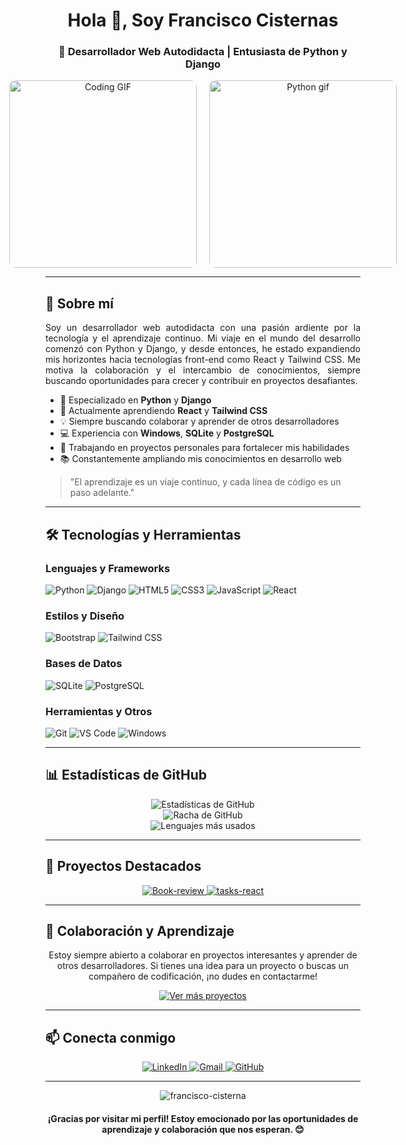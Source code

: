 <h1 align="center">Hola 👋, Soy Francisco Cisternas</h1>

<h3 align="center">🚀 Desarrollador Web Autodidacta | Entusiasta de Python y Django</h3>

<div align="center" style="display: flex; justify-content: center; align-items: center; gap: 20px;">
  <img src="https://media.giphy.com/media/13HgwGsXF0aiGY/giphy.gif" alt="Coding GIF" width="300px" style="border-radius: 10px;">
  <img src="https://media.giphy.com/media/3o7qE1YN7aBOFPRw8E/giphy.gif" alt="Python gif" width="300px" style="border-radius: 10px;"/>
</div>


---

<h2>🚀 Sobre mí</h2>

<p align="justify">
Soy un desarrollador web autodidacta con una pasión ardiente por la tecnología y el aprendizaje continuo. Mi viaje en el mundo del desarrollo comenzó con Python y Django, y desde entonces, he estado expandiendo mis horizontes hacia tecnologías front-end como React y Tailwind CSS. Me motiva la colaboración y el intercambio de conocimientos, siempre buscando oportunidades para crecer y contribuir en proyectos desafiantes.
</p>

- 🐍 Especializado en **Python** y **Django**
- 🌱 Actualmente aprendiendo **React** y **Tailwind CSS**
- 💡 Siempre buscando colaborar y aprender de otros desarrolladores
- 💻 Experiencia con **Windows**, **SQLite** y **PostgreSQL**
- 🔭 Trabajando en proyectos personales para fortalecer mis habilidades
- 📚 Constantemente ampliando mis conocimientos en desarrollo web

> "El aprendizaje es un viaje continuo, y cada línea de código es un paso adelante."

---

<h2>🛠️ Tecnologías y Herramientas</h2>

<h3>Lenguajes y Frameworks</h3>

![Python](https://img.shields.io/badge/-Python-3776AB?style=flat-square&logo=python&logoColor=white)
![Django](https://img.shields.io/badge/-Django-092E20?style=flat-square&logo=django&logoColor=white)
![HTML5](https://img.shields.io/badge/-HTML5-E34F26?style=flat-square&logo=html5&logoColor=white)
![CSS3](https://img.shields.io/badge/-CSS3-1572B6?style=flat-square&logo=css3&logoColor=white)
![JavaScript](https://img.shields.io/badge/-JavaScript-F7DF1E?style=flat-square&logo=javascript&logoColor=black)
![React](https://img.shields.io/badge/-React-61DAFB?style=flat-square&logo=react&logoColor=black)

<h3>Estilos y Diseño</h3>

![Bootstrap](https://img.shields.io/badge/-Bootstrap-7952B3?style=flat-square&logo=bootstrap&logoColor=white)
![Tailwind CSS](https://img.shields.io/badge/-Tailwind_CSS-38B2AC?style=flat-square&logo=tailwind-css&logoColor=white)

<h3>Bases de Datos</h3>

![SQLite](https://img.shields.io/badge/-SQLite-003B57?style=flat-square&logo=sqlite&logoColor=white)
![PostgreSQL](https://img.shields.io/badge/-PostgreSQL-336791?style=flat-square&logo=postgresql&logoColor=white)

<h3>Herramientas y Otros</h3>

![Git](https://img.shields.io/badge/-Git-F05032?style=flat-square&logo=git&logoColor=white)
![VS Code](https://img.shields.io/badge/-VS_Code-007ACC?style=flat-square&logo=visual-studio-code&logoColor=white)
![Windows](https://img.shields.io/badge/-Windows-0078D6?style=flat-square&logo=windows&logoColor=white)

---

<h2>📊 Estadísticas de GitHub</h2>

<div align="center">
  <img src="https://github-readme-stats.vercel.app/api?username=Yustomper&show_icons=true&theme=radical" alt="Estadísticas de GitHub" />
</div>

<div align="center">
  <img src="https://github-readme-streak-stats.herokuapp.com/?user=Yustomper&theme=radical" alt="Racha de GitHub" />
</div>

<div align="center">
  <img src="https://github-readme-stats.vercel.app/api/top-langs/?username=Yustomper&layout=compact&theme=radical" alt="Lenguajes más usados" />
</div>

---

<h2>🌟 Proyectos Destacados</h2>

<div align="center">
  <a href="https://github.com/Yustomper/Book-review">
    <img src="https://github-readme-stats.vercel.app/api/pin/?username=Yustomper&repo=Book-review&theme=radical" alt="Book-review" />
  </a>
  <a href="https://github.com/Yustomper/tasks-react">
    <img src="https://github-readme-stats.vercel.app/api/pin/?username=Yustomper&repo=tasks-react&theme=radical" alt="tasks-react" />
  </a>
</div>

---

<h2>🤝 Colaboración y Aprendizaje</h2>

<p align="center">
Estoy siempre abierto a colaborar en proyectos interesantes y aprender de otros desarrolladores. Si tienes una idea para un proyecto o buscas un compañero de codificación, ¡no dudes en contactarme!
</p>

<p align="center">
  <a href="https://github.com/Yustomper?tab=repositories" target="_blank">
    <img src="https://img.shields.io/badge/Ver%20más%20proyectos-2ea44f?style=for-the-badge" alt="Ver más proyectos" />
  </a>
</p>

---

<h2>📫 Conecta conmigo</h2>

<p align="center">
  <a href="https://linkedin.com/in/francisco-cisterna" target="_blank">
    <img src="https://img.shields.io/badge/-LinkedIn-0077B5?style=for-the-badge&logo=linkedin&logoColor=white" alt="LinkedIn" />
  </a>
  <a href="mailto:francisco.cisterna@example.com">
    <img src="https://img.shields.io/badge/-Gmail-D14836?style=for-the-badge&logo=gmail&logoColor=white" alt="Gmail" />
  </a>
  <a href="https://github.com/francisco-cisterna" target="_blank">
    <img src="https://img.shields.io/badge/GitHub-100000?style=for-the-badge&logo=github&logoColor=white" alt="GitHub" />
  </a>
</p>

---

<div align="center">
  <img src="https://komarev.com/ghpvc/?username=francisco-cisterna&label=Visitas%20al%20perfil&color=0e75b6&style=flat" alt="francisco-cisterna" />
</div>

<h4 align="center">¡Gracias por visitar mi perfil! Estoy emocionado por las oportunidades de aprendizaje y colaboración que nos esperan. 😊</h4>


